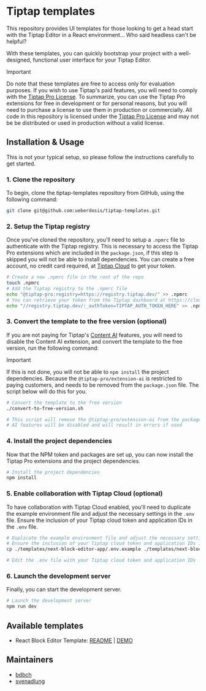 # Tiptap templates

This repository provides UI templates for those looking to get a head start with the Tiptap Editor in a React environment… Who said headless can't be helpful?

With these templates, you can quickly bootstrap your project with a well-designed, functional user interface for your Tiptap Editor.

> [!Important]
> Do note that these templates are free to access only for evaluation purposes. If you wish to use Tiptap's paid features, you will need to comply with the [Tiptap Pro License](https://tiptap.dev/pro-license). To summarize, you can use the Tiptap Pro extensions for free in development or for personal reasons, but you will need to purchase a license to use them in production or commercially.
> All code in this repository is licensed under the [Tiptap Pro License](https://tiptap.dev/pro-license) and may not be be distributed or used in production without a valid license.

## Installation & Usage

This is not your typical setup, so please follow the instructions carefully to get started.

### 1. Clone the repository

To begin, clone the tiptap-templates repository from GitHub, using the following command:

```bash
git clone git@github.com:ueberdosis/tiptap-templates.git
```

### 2. Setup the Tiptap registry

Once you've cloned the repository, you'll need to setup a `.npmrc` file to authenticate with the Tiptap registry. This is necessary to access the Tiptap Pro extensions which are included in the `package.json`, if this step is skipped you will not be able to install dependencies. You can create a free account, no credit card required, at [Tiptap Cloud](https://cloud.tiptap.dev/register) to get your token.

```bash
# Create a new .npmrc file in the root of the repo
touch .npmrc
# Add the Tiptap registry to the .npmrc file
echo "@tiptap-pro:registry=https://registry.tiptap.dev/" >> .npmrc
# You can retrieve your token from the Tiptap dashboard at https://cloud.tiptap.dev/pro-extensions
echo "//registry.tiptap.dev/:_authToken=TIPTAP_AUTH_TOKEN_HERE" >> .npmrc
```

### 3. Convert the template to the free version (optional)

If you are not paying for Tiptap's [Content AI](https://tiptap.dev/product/content-ai) features, you will need to disable the Content AI extension, and convert the template to the free version, run the following command:

> [!Important]
> If this is not done, you will not be able to `npm install` the project dependencies. Because the `@tiptap-pro/extension-ai` is restricted to paying customers, and needs to be removed from the `package.json` file. The script below will do this for you.

```bash
# Convert the template to the free version
./convert-to-free-version.sh

# This script will remove the @tiptap-pro/extension-ai from the package.json and install stubs for the missing extensions
# AI features will be disabled and will result in errors if used
```

### 4. Install the project dependencies

Now that the NPM token and packages are set up, you can now install the Tiptap Pro extensions and the project dependencies.

```bash
# Install the project dependencies
npm install
```

### 5. Enable collaboration with Tiptap Cloud (optional)

To have collaboration with Tiptap Cloud enabled, you'll need to duplicate the example environment file and adjust the necessary settings in the `.env` file. Ensure the inclusion of your Tiptap cloud token and application IDs in the `.env` file.

```bash
# Duplicate the example environment file and adjust the necessary settings in the .env file
# Ensure the inclusion of your Tiptap cloud token and application IDs in the .env file
cp ./templates/next-block-editor-app/.env.example ./templates/next-block-editor-app/.env

# Edit the .env file with your Tiptap cloud token and application IDs
```

### 6. Launch the development server

Finally, you can start the development server.

```bash
# Launch the development server
npm run dev
```

## Available templates

- React Block Editor Template: [README](./templates/next-block-editor-app/README.md) | [DEMO](https://templates.tiptap.dev/)

## Maintainers

- [bdbch](https://github.com/bdbch)
- [svenadlung](https://github.com/svenadlung)
